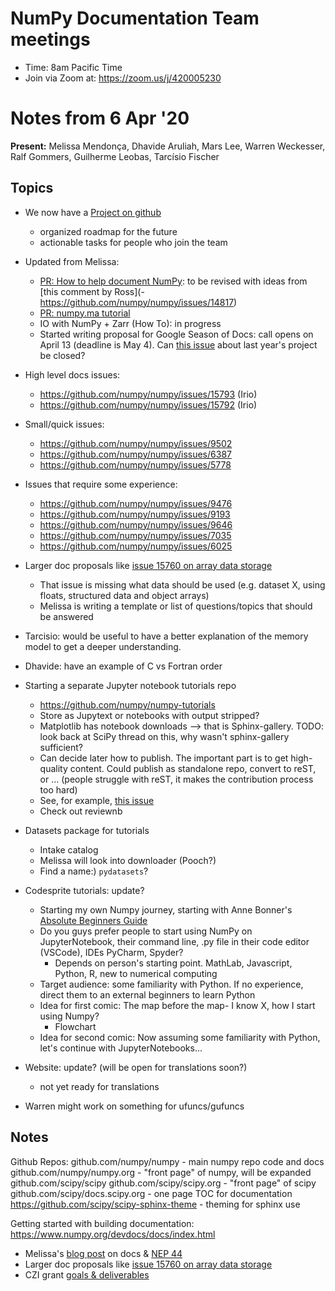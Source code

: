 # NumPy Documentation Team meetings

- Time: 8am Pacific Time
- Join via Zoom at: https://zoom.us/j/420005230

# Notes from 6 Apr '20

**Present:** Melissa Mendonça, Dhavide Aruliah, Mars Lee, Warren Weckesser, Ralf Gommers, Guilherme Leobas, Tarcísio Fischer

## Topics

- We now have a [Project on github](https://github.com/orgs/numpy/projects/2)
    - organized roadmap for the future
    - actionable tasks for people who join the team

- Updated from Melissa:
    - [PR: How to help document NumPy](https://github.com/numpy/numpy/pull/15908): to be revised with ideas from [this comment by Ross](- https://github.com/numpy/numpy/issues/14817)
    - [PR: numpy.ma tutorial](https://github.com/numpy/numpy/pull/15791)
    - IO with NumPy + Zarr (How To): in progress
    - Started writing proposal for Google Season of Docs: call opens on April 13 (deadline is May 4). Can [this issue](https://github.com/numpy/numpy/issues/14473) about last year's project be closed?

- High level docs issues:
    - https://github.com/numpy/numpy/issues/15793 (Irio)
    - https://github.com/numpy/numpy/issues/15792 (Irio)

- Small/quick issues:
    - https://github.com/numpy/numpy/issues/9502
    - https://github.com/numpy/numpy/issues/6387
    - https://github.com/numpy/numpy/issues/5778

- Issues that require some experience:
    - https://github.com/numpy/numpy/issues/9476
    - https://github.com/numpy/numpy/issues/9193
    - https://github.com/numpy/numpy/issues/9646
    - https://github.com/numpy/numpy/issues/7035
    - https://github.com/numpy/numpy/issues/6025

- Larger doc proposals like [issue 15760 on array data storage](https://github.com/numpy/numpy/issues/15760)
  - That issue is missing what data should be used (e.g. dataset X, using floats, structured data and object arrays)
  - Melissa is writing a template or list of questions/topics that should be answered

- Tarcisio: would be useful to have a better explanation of the memory model to get a deeper understanding.

- Dhavide: have an example of C vs Fortran order

- Starting a separate Jupyter notebook tutorials repo
  - https://github.com/numpy/numpy-tutorials
  - Store as Jupytext or notebooks with output stripped?
  - Matplotlib has notebook downloads --> that is Sphinx-gallery. TODO: look back at SciPy thread on this, why wasn't sphinx-gallery sufficient?
  - Can decide later how to publish. The important part is to get high-quality content. Could publish as standalone repo, convert to reST, or ... (people struggle with reST, it makes the contribution process too hard)
  - See, for example, [this issue](https://github.com/numpy/numpy/issues/14690)
  - Check out reviewnb

- Datasets package for tutorials
    - Intake catalog
    - Melissa will look into downloader (Pooch?)
    - Find a name:) `pydatasets`?

- Codesprite tutorials: update?
    - Starting my own Numpy journey, starting with Anne Bonner's [Absolute Beginners Guide](https://numpy.org/devdocs/user/absolute_beginners.html)
    - Do you guys prefer people to start using NumPy on JupyterNotebook, their command line, .py file in their code editor (VSCode), IDEs PyCharm, Spyder?
        - Depends on person's starting point. MathLab, Javascript, Python, R, new to numerical computing
    - Target audience: some familiarity with Python. If no experience, direct them to an external beginners to learn Python
    - Idea for first comic: The map before the map- I know X, how I start using Numpy?
        - Flowchart
    - Idea for second comic: Now assuming some familiarity with Python, let's continue with JupyterNotebooks...

- Website: update? (will be open for translations soon?)
    - not yet ready for translations

- Warren might work on something for ufuncs/gufuncs

## Notes

Github Repos:
github.com/numpy/numpy - main numpy repo code and docs
github.com/numpy/numpy.org - "front page" of numpy, will be expanded
github.com/scipy/scipy
github.com/scipy/scipy.org - "front page" of scipy
github.com/scipy/docs.scipy.org - one page TOC for documentation
https://github.com/scipy/scipy-sphinx-theme - theming for sphinx use

Getting started with building documentation: https://www.numpy.org/devdocs/docs/index.html

- Melissa's [blog post](https://labs.quansight.org/blog/2020/03/documentation-as-a-way-to-build-community/) on docs & [NEP 44](https://numpy.org/neps/nep-0044-restructuring-numpy-docs.html)
- Larger doc proposals like [issue 15760 on array data storage](https://github.com/numpy/numpy/issues/15760)
- CZI grant [goals & deliverables](https://figshare.com/articles/Proposal_NumPy_OpenBLAS_for_Chan_Zuckerberg_Initiative_EOSS_2019_round_1/10302167)
